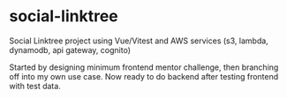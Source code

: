 # social-linktree

Social Linktree project using Vue/Vitest and AWS services (s3, lambda, dynamodb, api gateway, cognito)

Started by designing minimum frontend mentor challenge, then branching off into my own use case. Now ready to do backend after testing frontend with test data.
